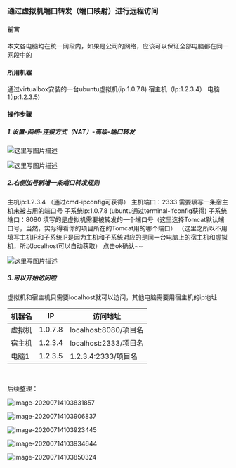 ### 通过虚拟机端口转发（端口映射）进行远程访问


#### 前言
本文各电脑均在统一网段内，如果是公司的网络，应该可以保证全部电脑都在同一网段中的

#### 所用机器
通过virtualbox安装的一台ubuntu虚拟机(ip:1.0.7.8)
宿主机（Ip:1.2.3.4）
电脑1(ip:1.2.3.5)

#### 操作步骤
##### 1.设置-网络-连接方式（NAT）-高级-端口转发

![这里写图片描述](https://img-blog.csdn.net/20180802180646913?watermark/2/text/aHR0cHM6Ly9ibG9nLmNzZG4ubmV0L3dlaXhpbl8zNzIyODk3Nw==/font/5a6L5L2T/fontsize/400/fill/I0JBQkFCMA==/dissolve/70)

![这里写图片描述](https://img-blog.csdn.net/20180802180710866?watermark/2/text/aHR0cHM6Ly9ibG9nLmNzZG4ubmV0L3dlaXhpbl8zNzIyODk3Nw==/font/5a6L5L2T/fontsize/400/fill/I0JBQkFCMA==/dissolve/70)

##### 2.右侧加号新增一条端口转发规则
主机ip:1.2.3.4 （通过cmd-ipconfig可获得）
主机端口：2333 需要填写一条宿主机未被占用的端口号
子系统ip:1.0.7.8 (ubuntu通过terminal-ifconfig获得)
子系统端口：8080 填写的是虚拟机需要被转发的一个端口号（这里选择Tomcat默认端口号，当然，实际得看你的项目所在的Tomcat用的哪个端口）
（这里之所以不用填写主机IP和子系统IP是因为主机和子系统对应的是同一台电脑上的宿主机和虚拟机，所以localhost可以自动获取）
点击ok确认~~

![这里写图片描述](https://img-blog.csdn.net/20180802180816250?watermark/2/text/aHR0cHM6Ly9ibG9nLmNzZG4ubmV0L3dlaXhpbl8zNzIyODk3Nw==/font/5a6L5L2T/fontsize/400/fill/I0JBQkFCMA==/dissolve/70)

##### 3.可以开始访问啦
虚拟机和宿主机只需要localhost就可以访问，其他电脑需要用宿主机的ip地址

| 机器名 | IP      | 访问地址              |
| ------ | ------- | --------------------- |
| 虚拟机 | 1.0.7.8 | localhost:8080/项目名 |
| 宿主机 | 1.2.3.4 | localhost:2333/项目名 |
| 电脑1  | 1.2.3.5 | 1.2.3.4:2333/项目名   |

​		



后续整理：

![image-20200714103831857](C:\Users\Administrator\AppData\Roaming\Typora\typora-user-images\image-20200714103831857.png)



![image-20200714103906837](C:\Users\Administrator\AppData\Roaming\Typora\typora-user-images\image-20200714103906837.png)



![image-20200714103923445](C:\Users\Administrator\AppData\Roaming\Typora\typora-user-images\image-20200714103923445.png)



![image-20200714103934644](C:\Users\Administrator\AppData\Roaming\Typora\typora-user-images\image-20200714103934644.png)



![image-20200714103850324](C:\Users\Administrator\AppData\Roaming\Typora\typora-user-images\image-20200714103850324.png)





